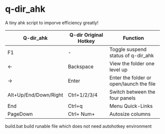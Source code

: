 # q-dir_ahk
A tiny ahk script to imporve efficiency greatly!

|  Q-dir_ahk |  Q-dir Original Hotkey   | Function  |
| ------ |  ------ | ------ |
|  F1  |  -  | Toggle suspend status of q-dir_ahk  |
|  ← |  Backspace | View the folder one level up|
|  → | Enter  | Enter the folder or open/launch the file |
|  Alt+Up/End/Down/Right  | Ctrl+1/2/3/4 | Switch between the four panels|
| End | Ctrl+q | Menu Quick-Links |
| PageDown | Ctrl+ Num+ | Autosize columns |

build.bat build runable file which does not need autohotkey environment
